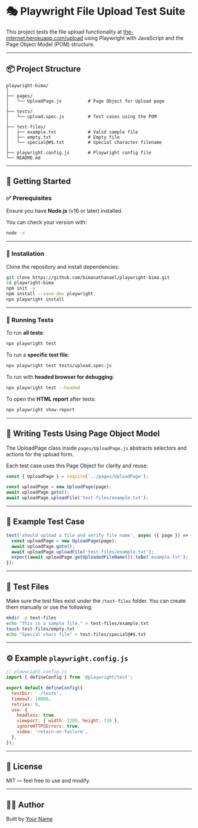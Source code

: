 
# 🎭 Playwright File Upload Test Suite

This project tests the file upload functionality at [the-internet.herokuapp.com/upload](https://the-internet.herokuapp.com/upload) using Playwright with JavaScript and the Page Object Model (POM) structure.

---

## 📦 Project Structure

```
playwright-bima/
│
├── pages/
│   └── UploadPage.js          # Page Object for Upload page
│
├── tests/
│   └── upload.spec.js         # Test cases using the POM
│
├── test-files/
│   ├── example.txt            # Valid sample file
│   ├── empty.txt              # Empty file
│   └── special@#$.txt         # Special character filename
│
├── playwright.config.js       # Playwright config file
└── README.md
```

---

## 🚀 Getting Started

### ✅ Prerequisites

Ensure you have **Node.js** (v16 or later) installed.

You can check your version with:
```bash
node -v
```

---

### 🧰 Installation

Clone the repository and install dependencies:

```bash
git clone https://github.com/bimanathanael/playwright-bima.git
cd playwright-bima
npm init -y
npm install --save-dev playwright
npx playwright install
```

---

### 🧪 Running Tests

To run **all tests**:

```bash
npx playwright test
```

To run a **specific test file**:

```bash
npx playwright test tests/upload.spec.js
```

To run with **headed browser for debugging**:

```bash
npx playwright test --headed
```

To open the **HTML report** after tests:

```bash
npx playwright show-report
```

---

## 🧱 Writing Tests Using Page Object Model

The UploadPage class inside `pages/UploadPage.js` abstracts selectors and actions for the upload form.

Each test case uses this Page Object for clarity and reuse:
```javascript
const { UploadPage } = require('../pages/UploadPage');

const uploadPage = new UploadPage(page);
await uploadPage.goto();
await uploadPage.uploadFile('test-files/example.txt');
```

---

## 🧾 Example Test Case

```javascript
test('should upload a file and verify file name', async ({ page }) => {
  const uploadPage = new UploadPage(page);
  await uploadPage.goto();
  await uploadPage.uploadFile('test-files/example.txt');
  expect(await uploadPage.getUploadedFileName()).toBe('example.txt');
});
```

---

## 📂 Test Files

Make sure the test files exist under the `/test-files` folder. You can create them manually or use the following:

```bash
mkdir -p test-files
echo "This is a sample file." > test-files/example.txt
touch test-files/empty.txt
echo "Special chars file" > test-files/special@#$.txt
```

---

## ⚙️ Example `playwright.config.js`

```javascript
// playwright.config.js
import { defineConfig } from '@playwright/test';

export default defineConfig({
  testDir: './tests',
  timeout: 10000,
  retries: 0,
  use: {
    headless: true,
    viewport: { width: 1280, height: 720 },
    ignoreHTTPSErrors: true,
    video: 'retain-on-failure',
  },
});
```

---

## 📃 License

MIT — feel free to use and modify.

---

## 👨‍💻 Author

Built by [Your Name](mailto:your.email@example.com)
